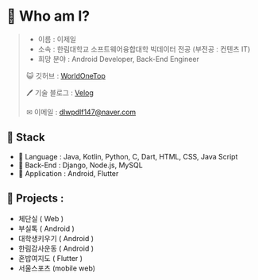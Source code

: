 # 🤔 Who am I?
> - 이름 : 이제일
> - 소속 : 한림대학교 소프트웨어융합대학 빅데이터 전공 (부전공 : 컨텐츠 IT)
> - 희망 분야 : Android Developer, Back-End Engineer
> 
> 😺 깃허브 : [WorldOneTop](https://github.com/WorldOneTop)
> 
> 🖊 기술 블로그 : [Velog](https://velog.io/@dlwpdlf147)
> 
> ✉ 이메일 : dlwpdlf147@naver.com
<!-- ## 🏆 수상 경력

- 18년도 서공제 5등 수상 
- 19년도 제일이가 제일이지 팀 창단 
- 20년도 특급전사 달성
- 21년도 육군 병장 만기 전역
- 22년도 
 -->
## 📖 Stack

- 📕 Language : Java, Kotlin, Python, C, Dart,  HTML, CSS, Java Script
- 📗 Back-End : Django, Node.js, MySQL
- 📘 Application : Android, Flutter



## 📌 Projects :
- 체단실 ( Web )
- 부실톡 ( Android )
- 대학생키우기 ( Android )
- 한림감사운동 ( Android )
- 혼밥여지도 ( Flutter )
- 서울스포츠 (mobile web)

